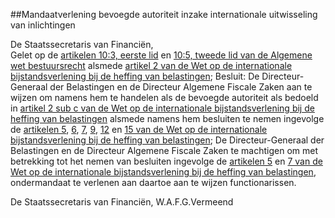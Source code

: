 <meta http-equiv='Content-Type' content='text/html; charset=utf-8' />

##Mandaatverlening bevoegde autoriteit inzake internationale uitwisseling van inlichtingen

De Staatssecretaris van Financiën,  
Gelet op de [artikelen 10:3, eerste lid](../../../../../../../../../wet/algemene/wet/bestuursrecht/BWBR0005537/README.md) en [10:5, tweede lid van de Algemene wet bestuursrecht](../../../../../../../../../wet/algemene/wet/bestuursrecht/BWBR0005537/README.md) alsmede [artikel 2 van de Wet op de internationale bijstandsverlening bij de heffing van belastingen](../../../../../../../../../wet/wet/op/de/internationale/bijstandsverlening/bij/de/heffing/van/belastingen/BWBR0003954/README.md);
Besluit:     De Directeur-Generaal der Belastingen en de Directeur Algemene Fiscale Zaken aan te wijzen om namens hem te handelen als de bevoegde autoriteit als bedoeld in [artikel 2 sub c van de Wet op de internationale bijstandsverlening bij de heffing van belastingen](../../../../../../../../../wet/wet/op/de/internationale/bijstandsverlening/bij/de/heffing/van/belastingen/BWBR0003954/README.md) alsmede namens hem besluiten te nemen ingevolge de [artikelen 5](../../../../../../../../../wet/wet/op/de/internationale/bijstandsverlening/bij/de/heffing/van/belastingen/BWBR0003954/README.md), [6](../../../../../../../../../wet/wet/op/de/internationale/bijstandsverlening/bij/de/heffing/van/belastingen/BWBR0003954/README.md), [7](../../../../../../../../../wet/wet/op/de/internationale/bijstandsverlening/bij/de/heffing/van/belastingen/BWBR0003954/README.md), [9](../../../../../../../../../wet/wet/op/de/internationale/bijstandsverlening/bij/de/heffing/van/belastingen/BWBR0003954/README.md), [12](../../../../../../../../../wet/wet/op/de/internationale/bijstandsverlening/bij/de/heffing/van/belastingen/BWBR0003954/README.md) en [15 van de Wet op de internationale bijstandsverlening bij de heffing van belastingen](../../../../../../../../../wet/wet/op/de/internationale/bijstandsverlening/bij/de/heffing/van/belastingen/BWBR0003954/README.md); De Directeur-Generaal der Belastingen en de Directeur Algemene Fiscale Zaken te machtigen om met betrekking tot het nemen van besluiten ingevolge de [artikelen 5](../../../../../../../../../wet/wet/op/de/internationale/bijstandsverlening/bij/de/heffing/van/belastingen/BWBR0003954/README.md) en [7 van de Wet op de internationale bijstandsverlening bij de heffing van belastingen](../../../../../../../../../wet/wet/op/de/internationale/bijstandsverlening/bij/de/heffing/van/belastingen/BWBR0003954/README.md), ondermandaat te verlenen aan daartoe aan te wijzen functionarissen.     

De 
Staatssecretaris van Financiën, 
W.A.F.G.Vermeend    
